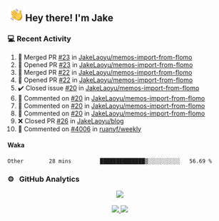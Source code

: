 <img alt="Night Coding" src="./assets/Hand%20Wave.gif" width='40' align="left"/><h2>Hey there! I'm Jake</h2>

### 💻 Recent Activity

<!--RECENT_ACTIVITY:start-->
1. 🎉 Merged PR [#23](https://github.com/JakeLaoyu/memos-import-from-flomo/pull/23) in [JakeLaoyu/memos-import-from-flomo](https://github.com/JakeLaoyu/memos-import-from-flomo)<br>
2. 💪 Opened PR [#23](https://github.com/JakeLaoyu/memos-import-from-flomo/pull/23) in [JakeLaoyu/memos-import-from-flomo](https://github.com/JakeLaoyu/memos-import-from-flomo)<br>
3. 🎉 Merged PR [#22](https://github.com/JakeLaoyu/memos-import-from-flomo/pull/22) in [JakeLaoyu/memos-import-from-flomo](https://github.com/JakeLaoyu/memos-import-from-flomo)<br>
4. 💪 Opened PR [#22](https://github.com/JakeLaoyu/memos-import-from-flomo/pull/22) in [JakeLaoyu/memos-import-from-flomo](https://github.com/JakeLaoyu/memos-import-from-flomo)<br>
5. ✔️ Closed issue [#20](https://github.com/JakeLaoyu/memos-import-from-flomo/issues/20) in [JakeLaoyu/memos-import-from-flomo](https://github.com/JakeLaoyu/memos-import-from-flomo)<br>
6. 💬 Commented on [#20](https://github.com/JakeLaoyu/memos-import-from-flomo/issues/20#issuecomment-1960750904) in [JakeLaoyu/memos-import-from-flomo](https://github.com/JakeLaoyu/memos-import-from-flomo)<br>
7. 💬 Commented on [#20](https://github.com/JakeLaoyu/memos-import-from-flomo/issues/20#issuecomment-1960673691) in [JakeLaoyu/memos-import-from-flomo](https://github.com/JakeLaoyu/memos-import-from-flomo)<br>
8. 💬 Commented on [#20](https://github.com/JakeLaoyu/memos-import-from-flomo/issues/20#issuecomment-1948466060) in [JakeLaoyu/memos-import-from-flomo](https://github.com/JakeLaoyu/memos-import-from-flomo)<br>
9. ❌ Closed PR [#26](https://github.com/JakeLaoyu/blog/pull/26) in [JakeLaoyu/blog](https://github.com/JakeLaoyu/blog)<br>
10. 💬 Commented on [#4006](https://github.com/ruanyf/weekly/issues/4006#issuecomment-1921456860) in [ruanyf/weekly](https://github.com/ruanyf/weekly)<br>
<!--RECENT_ACTIVITY:end-->

#### Waka

<!--START_SECTION:waka-->

```text
Other        28 mins         ██████████████▒░░░░░░░░░░   56.69 %
```

<!--END_SECTION:waka-->

### ⚙️ &nbsp; GitHub Analytics

<p align="center">
  <img src="http://github-profile-summary-cards.vercel.app/api/cards/profile-details?username=JakeLaoyu&theme=2077" />
</p>


<p align="center">
<a href="https://github.com/JakeLaoyu">
  <img height="180em" src="https://github-readme-stats-eight-theta.vercel.app/api?username=jakelaoyu&show_icons=true&theme=algolia&include_all_commits=true&count_private=true"/>
  <img height="180em" src="https://github-readme-stats-eight-theta.vercel.app/api/top-langs/?username=jakelaoyu&layout=compact&langs_count=8&theme=algolia&hide=html&count_private=true"/>
</a>
</p>

<!-- ### 🤝🏻 &nbsp; Connect with Me

<p align="center">
<a href="https://i.jakeyu.top"><img src="https://img.shields.io/badge/-i.jakeyu.top-3423A6?style=flat&logo=Google-Chrome&logoColor=white"/></a>
<a href="mailto:jake.laoyu@gmail.com"><img src="https://img.shields.io/badge/-jake.laoyu@gmail.com-D14836?style=flat&logo=Gmail&logoColor=white"/></a>
</p> -->
